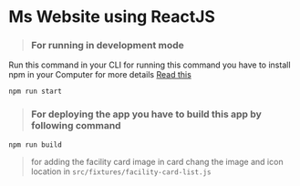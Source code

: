 # Ms Website using ReactJS

> ### For running in development mode

Run this command in your CLI
for running this command you have to install npm in your Computer for more details [Read this](https://docs.npmjs.com/cli/v7/commands/npm-install)

`npm run start`

> ### For deploying the app you have to build this app by following command

`npm run build`

> for adding the facility card image in card chang the image and icon location in `src/fixtures/facility-card-list.js`
